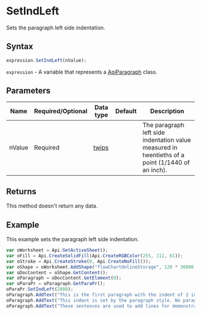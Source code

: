 # SetIndLeft

Sets the paragraph left side indentation.

## Syntax

```javascript
expression.SetIndLeft(nValue);
```

`expression` - A variable that represents a [ApiParagraph](../ApiParagraph.md) class.

## Parameters

| **Name** | **Required/Optional** | **Data type** | **Default** | **Description** |
| ------------- | ------------- | ------------- | ------------- | ------------- |
| nValue | Required | [twips](../../Enumeration/twips.md) |  | The paragraph left side indentation value measured in twentieths of a point (1/1440 of an inch). |

## Returns

This method doesn't return any data.

## Example

This example sets the paragraph left side indentation.

```javascript
var oWorksheet = Api.GetActiveSheet();
var oFill = Api.CreateSolidFill(Api.CreateRGBColor(255, 111, 61));
var oStroke = Api.CreateStroke(0, Api.CreateNoFill());
var oShape = oWorksheet.AddShape("flowChartOnlineStorage", 120 * 36000, 70 * 36000, oFill, oStroke, 0, 2 * 36000, 0, 3 * 36000);
var oDocContent = oShape.GetContent();
var oParagraph = oDocContent.GetElement(0);
var oParaPr = oParagraph.GetParaPr();
oParaPr.SetIndLeft(2880);
oParagraph.AddText("This is the first paragraph with the indent of 2 inches set to it. ");
oParagraph.AddText("This indent is set by the paragraph style. No paragraph inline style is applied. ");
oParagraph.AddText("These sentences are used to add lines for demonstrative purposes. ");
```
